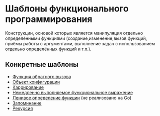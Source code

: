 # Шаблоны функционального программирования

Конструкции, основой которых является манипуляция отдельно определёнными функциями (создание,изменение,вызов функций, приёмы работы с аргументами, выполнение задач с использованием отдельно определённых функций и т.п.).

## Конкретные шаблоны

- [Функция обратного вызова](./callback)
- [Объект конфигурации](./configuration-object)
- [Каррирование](./curring)
- [Немедленно выполняемое функциональное выражение](./immediately-invoked-function-expression)
- [Ленивое определение функции](./lazy-function-definition) (не реализовано на Go)
- [Запоминание](./memoization)
- [Рекурсия](./recursion)
